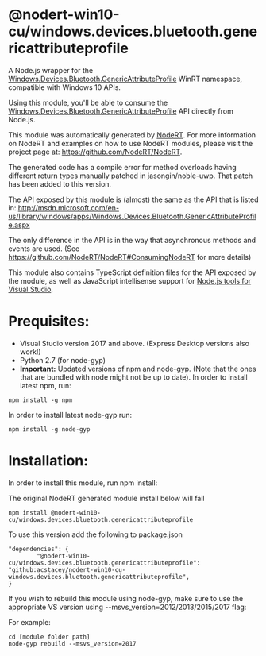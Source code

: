 @nodert-win10-cu/windows.devices.bluetooth.genericattributeprofile
=====

A Node.js wrapper for the <a href="http://msdn.microsoft.com/en-us/library/windows/apps/Windows.Devices.Bluetooth.GenericAttributeProfile.aspx" target="_blank">Windows.Devices.Bluetooth.GenericAttributeProfile</a> WinRT namespace, compatible with Windows 10 APIs.

Using this module, you'll be able to consume the <a href="http://msdn.microsoft.com/en-us/library/windows/apps/Windows.Devices.Bluetooth.GenericAttributeProfile.aspx" target="_blank">Windows.Devices.Bluetooth.GenericAttributeProfile</a> API directly from Node.js.

This module was automatically generated by <a href="https://github.com/NodeRT/NodeRT" target="_blank">NodeRT</a>. 
For more information on NodeRT and examples on how to use NodeRT modules, please visit the project page at: <a href="https://github.com/NodeRT/NodeRT" target="_blank">https://github.com/NodeRT/NodeRT</a>.

The generated code has a compile error for method overloads having different return types manually patched in jasongin/noble-uwp.
That patch has been added to this version.

The API exposed by this module is (almost) the same as the API that is listed in: <a href="http://msdn.microsoft.com/en-us/library/windows/apps/Windows.Devices.Bluetooth.GenericAttributeProfile.aspx" target="_blank">http://msdn.microsoft.com/en-us/library/windows/apps/Windows.Devices.Bluetooth.GenericAttributeProfile.aspx</a>

The only difference in the API is in the way that asynchronous methods and events are used. (See <a href="https://github.com/NodeRT/NodeRT#ConsumingNodeRT" target="_blank">https://github.com/NodeRT/NodeRT#ConsumingNodeRT</a> for more details)

This module also contains TypeScript definition files for the API exposed by the module, as well as JavaScript intellisense support for <a href="http://nodejstools.codeplex.com/" target="_blank">Node.js tools for Visual Studio</a>.

Prequisites:
============
* Visual Studio version 2017 and above. (Express Desktop versions also work!)
* Python 2.7 (for node-gyp)
* <b>Important:</b> Updated versions of npm and node-gyp. (Note that the ones that are bundled with node might not be up to date). In order to install latest npm, run:
```
npm install -g npm
```

In order to install latest node-gyp run:
```
npm install -g node-gyp
```

Installation:
=============
In order to install this module, run npm install:

The original NodeRT generated module install below will fail
```
npm install @nodert-win10-cu/windows.devices.bluetooth.genericattributeprofile
```
To use this version add the following to package.json
```
"dependencies": {
		"@nodert-win10-cu/windows.devices.bluetooth.genericattributeprofile": "github:acstacey/nodert-win10-cu-windows.devices.bluetooth.genericattributeprofile",
}
```

If you wish to rebuild this module using node-gyp, make sure to use the appropriate VS version using --msvs_version=2012/2013/2015/2017 flag:

For example:

```
cd [module folder path]
node-gyp rebuild --msvs_version=2017
```